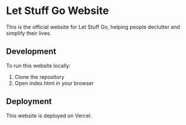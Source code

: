 # Let Stuff Go Website

This is the official website for Let Stuff Go, helping people declutter and simplify their lives.

## Development

To run this website locally:
1. Clone the repository
2. Open index.html in your browser

## Deployment
This website is deployed on Vercel. 